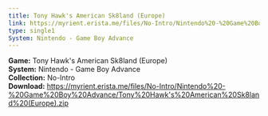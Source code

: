 ```yaml
---
title: Tony Hawk's American Sk8land (Europe)
link: https://myrient.erista.me/files/No-Intro/Nintendo%20-%20Game%20Boy%20Advance/Tony%20Hawk's%20American%20Sk8land%20(Europe).zip
type: single1
System: Nintendo - Game Boy Advance
---
```

<b>Game:</b> Tony Hawk's American Sk8land (Europe)<br>
<b>System:</b> Nintendo - Game Boy Advance<br>
<b>Collection:</b> No-Intro<br>
<b>Download:</b> https://myrient.erista.me/files/No-Intro/Nintendo%20-%20Game%20Boy%20Advance/Tony%20Hawk's%20American%20Sk8land%20(Europe).zip
